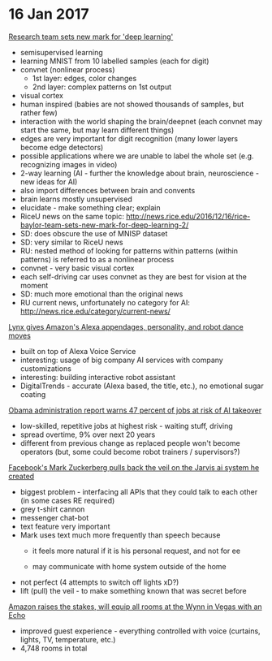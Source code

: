 # 16 Jan 2017

[Research team sets new mark for 'deep learning'](https://www.sciencedaily.com/releases/2016/12/161216115448.htm)
  * semisupervised learning
  * learning MNIST from 10 labelled samples (each for digit)
  * convnet (nonlinear process)
    * 1st layer: edges, color changes
    * 2nd layer: complex patterns on 1st output
  * visual cortex
  * human inspired (babies are not showed thousands of samples, but rather few)
  * interaction with the world shaping the brain/deepnet (each convnet may start the same, but may learn different things)
  * edges are very important for digit recognition (many lower layers become edge detectors)
  * possible applications where we are unable to label the whole set (e.g. recognizing images in video)
  * 2-way learning (AI - further the knowledge about brain, neuroscience - new ideas for AI)
  * also import differences between brain and convents
  * brain learns mostly unsupervised
  * elucidate - make something clear; explain
  * RiceU news on the same topic: http://news.rice.edu/2016/12/16/rice-baylor-team-sets-new-mark-for-deep-learning-2/
  * SD: does obscure the use of MNISP dataset
  * SD: very similar to RiceU news
  * RU: nested method of looking for patterns within patterns (within patterns) is referred to as a nonlinear process
  * convnet - very basic visual cortex
  * each self-driving car uses convnet as they are best for vision at the moment
  * SD: much more emotional than the original news
  * RU current news, unfortunately no category for AI: http://news.rice.edu/category/current-news/
  
[Lynx gives Amazon's Alexa appendages, personality, and robot dance moves](http://www.digitaltrends.com/home/ubtech-lynx-ces-2017/)
  * built on top of Alexa Voice Service
  * interesting: usage of big company AI services with company customizations
  * interesting: building interactive robot assistant
  * DigitalTrends - accurate (Alexa based, the title, etc.), no emotional sugar coating

[Obama administration report warns 47 percent of jobs at risk of AI takeover](http://www.digitaltrends.com/computing/report-ai-jobs-at-risk/)
  * low-skilled, repetitive jobs at highest risk - waiting stuff, driving
  * spread overtime, 9% over next 20 years
  * different from previous change as replaced people won't become operators (but, some could become robot trainers / supervisors?)
  
[Facebook's Mark Zuckerberg pulls back the veil on the Jarvis ai system he created](http://www.digitaltrends.com/home/mark-zuckerberg-gives-update-on-jarvis-ai-system/)
  * biggest problem - interfacing all APIs that they could talk to each other (in some cases RE required)
  * grey t-shirt cannon
  * messenger chat-bot
  * text feature very important
  * Mark uses text much more frequently than speech because
    * it feels more natural if it is his personal request, and not for ee

    * may communicate with home system outside of the home
  * not perfect (4 attempts to switch off lights xD?)
  * lift (pull) the veil - to make something known that was secret before

[Amazon raises the stakes, will equip all rooms at the Wynn in Vegas with an Echo](http://www.digitaltrends.com/home/the-wynn-in-las-vegas-to-put-amazon-echos-in-rooms/)
  * improved guest experience - everything controlled with voice (curtains, lights, TV, temperature, etc.)
  * 4,748 rooms in total